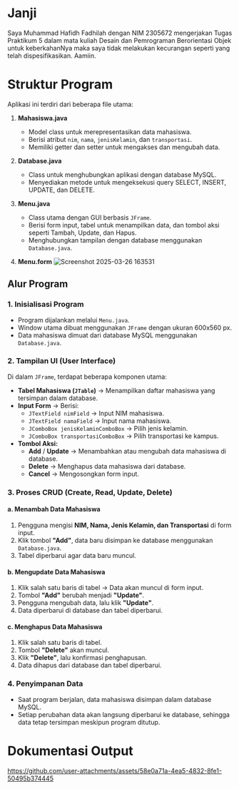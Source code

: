 # Janji
Saya Muhammad Hafidh Fadhilah dengan NIM 2305672 mengerjakan Tugas Praktikum 5 dalam mata kuliah Desain dan Pemrograman Berorientasi Objek untuk keberkahanNya maka saya tidak melakukan kecurangan seperti yang telah dispesifikasikan. Aamiin.

# Struktur Program
Aplikasi ini terdiri dari beberapa file utama:
1. **Mahasiswa.java**  
   - Model class untuk merepresentasikan data mahasiswa.
   - Berisi atribut `nim`, `nama`, `jenisKelamin`, dan `transportasi`.
   - Memiliki getter dan setter untuk mengakses dan mengubah data.

2. **Database.java**  
   - Class untuk menghubungkan aplikasi dengan database MySQL.
   - Menyediakan metode untuk mengeksekusi query SELECT, INSERT, UPDATE, dan DELETE.

3. **Menu.java**  
   - Class utama dengan GUI berbasis `JFrame`.
   - Berisi form input, tabel untuk menampilkan data, dan tombol aksi seperti Tambah, Update, dan Hapus.
   - Menghubungkan tampilan dengan database menggunakan `Database.java`.
     
4. **Menu.form**
   ![Screenshot 2025-03-26 163531](https://github.com/user-attachments/assets/cfab25d4-3c43-4437-baac-26674d619ef5)

## Alur Program

### 1. Inisialisasi Program
- Program dijalankan melalui `Menu.java`.
- Window utama dibuat menggunakan `JFrame` dengan ukuran 600x560 px.
- Data mahasiswa dimuat dari database MySQL menggunakan `Database.java`.

### 2. Tampilan UI (User Interface)
Di dalam `JFrame`, terdapat beberapa komponen utama:
- **Tabel Mahasiswa (`JTable`)** → Menampilkan daftar mahasiswa yang tersimpan dalam database.
- **Input Form** → Berisi:
  - `JTextField nimField` → Input NIM mahasiswa.
  - `JTextField namaField` → Input nama mahasiswa.
  - `JComboBox jenisKelaminComboBox` → Pilih jenis kelamin.
  - `JComboBox transportasiComboBox` → Pilih transportasi ke kampus.
- **Tombol Aksi:**
  - **Add** / **Update** → Menambahkan atau mengubah data mahasiswa di database.
  - **Delete** → Menghapus data mahasiswa dari database.
  - **Cancel** → Mengosongkan form input.

### 3. Proses CRUD (Create, Read, Update, Delete)
#### a. Menambah Data Mahasiswa
1. Pengguna mengisi **NIM, Nama, Jenis Kelamin, dan Transportasi** di form input.
2. Klik tombol **"Add"**, data baru disimpan ke database menggunakan `Database.java`.
3. Tabel diperbarui agar data baru muncul.

#### b. Mengupdate Data Mahasiswa
1. Klik salah satu baris di tabel → Data akan muncul di form input.
2. Tombol **"Add"** berubah menjadi **"Update"**.
3. Pengguna mengubah data, lalu klik **"Update"**.
4. Data diperbarui di database dan tabel diperbarui.

#### c. Menghapus Data Mahasiswa
1. Klik salah satu baris di tabel.
2. Tombol **"Delete"** akan muncul.
3. Klik **"Delete"**, lalu konfirmasi penghapusan.
4. Data dihapus dari database dan tabel diperbarui.

### 4. Penyimpanan Data
- Saat program berjalan, data mahasiswa disimpan dalam database MySQL.
- Setiap perubahan data akan langsung diperbarui ke database, sehingga data tetap tersimpan meskipun program ditutup.

# Dokumentasi Output
https://github.com/user-attachments/assets/58e0a71a-4ea5-4832-8fe1-50495b374445



